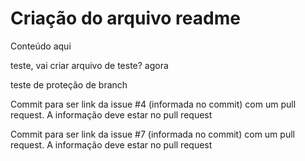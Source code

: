 # Criação do arquivo readme
Conteúdo aqui

teste, vai criar arquivo de teste? agora

teste de proteção de branch

Commit para ser link da issue #4 (informada no commit) com um pull request. A informação deve estar no pull request

Commit para ser link da issue #7 (informada no commit) com um pull request. A informação deve estar no pull request


